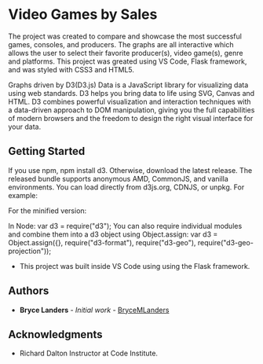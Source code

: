 # Video Games by Sales

The project was created to compare and showcase the most successful games, consoles, and producers. The graphs are all interactive which allows the user to select their favorite producer(s), video game(s), genre and platforms. This project was greated using VS Code, Flask framework, and was styled with CSS3 and HTML5. 

Graphs driven by D3(D3.js) Data is a JavaScript library for visualizing data using web standards. D3 helps you bring data to life using SVG, Canvas and HTML. D3 combines powerful visualization and interaction techniques with a data-driven approach to DOM manipulation, giving you the full capabilities of modern browsers and the freedom to design the right visual interface for your data.  



## Getting Started
If you use npm, npm install d3. Otherwise, download the latest release. The released bundle supports anonymous AMD, CommonJS, and vanilla environments. You can load directly from d3js.org, CDNJS, or unpkg. For example:  

<script src="https://d3js.org/d3.v4.js"></script>  

For the minified version:  

<script src="https://d3js.org/d3.v4.min.js"></script>  


In Node:
var d3 = require("d3");
You can also require individual modules and combine them into a d3 object using Object.assign:
var d3 = Object.assign({}, require("d3-format"), require("d3-geo"), require("d3-geo-projection"));




* This project was built inside VS Code using using the Flask framework. 



## Authors

* **Bryce Landers** - *Initial work* - [BryceMLanders](https://github.com/Brycemlanders)



## Acknowledgments

* Richard Dalton Instructor at Code Institute. 
